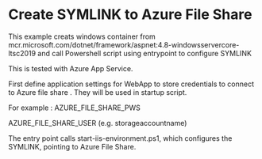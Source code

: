 # Create SYMLINK to Azure File Share

This example creats windows container from mcr.microsoft.com/dotnet/framework/aspnet:4.8-windowsservercore-ltsc2019 and call Powershell script using entrypoint to configure SYMLINK

This is tested with Azure App Service.

First define application settings for WebApp to store credentials to connect to Azure file share . They will be used in startup script.

For example : 
AZURE_FILE_SHARE_PWS

AZURE_FILE_SHARE_USER  (e.g. storageaccountname)

The entry point calls start-iis-environment.ps1, which configures the SYMLINK, pointing to Azure File Share.
